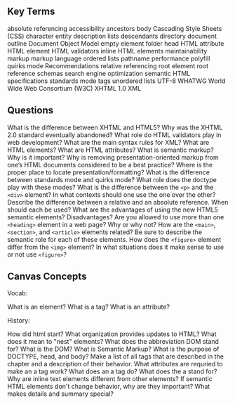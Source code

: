 ## Key Terms

absolute referencing
accessibility
ancestors
body
Cascading Style Sheets 
(CSS)
character entity
description lists
descendants
directory
document outline
Document Object Model
empty element
folder
head
HTML attribute
HTML element
HTML validators
inline HTML elements
maintainability
markup
markup language
ordered lists
pathname
performance
polyfill
quirks mode
Recommendations
relative referencing
root element
root reference
schemas
search engine optimization
semantic HTML
specifications
standards mode
tags
unordered lists
UTF-8
WHATWG
World Wide Web 
Consortium
(W3C)
XHTML 1.0
XML




## Questions

What is the difference between XHTML and HTML5?
Why was the XHTML 2.0 standard eventually abandoned?
What role do HTML validators play in web development?
What are the main syntax rules for XML?
What are HTML elements? What are HTML attributes?
What is semantic markup? Why is it important?
Why is removing presentation-oriented markup from one’s HTML documents considered to be a best practice? Where is the proper place to locate presentation/formatting?
What is the difference between standards mode and quirks mode? What role does the doctype play with these modes?
What is the difference between the `<p>` and the `<div>` element? In what contexts should one use the one over the other?
Describe the difference between a relative and an absolute reference. When should each be used?
What are the advantages of using the new HTML5 semantic elements? Disadvantages?
Are you allowed to use more than one `<heading>` element in a web page? Why or why not?
How are the `<main>`, `<section>`, and `<article>` elements related? Be sure to describe the semantic role for each of these elements.
How does the `<figure>` element differ from the `<img>` element? In what situations does it make sense to use or not use `<figure>`?



## Canvas Concepts


Vocab:

What is an element?
What is a tag?
What is an attribute?

History: 

How did html start? What organization provides updates to HTML?
What does it mean to "nest" elements?
What does the abbreviation DOM stand for?
What is the DOM?
What is Semantic Markup?
What is the purpose of DOCTYPE, head, and body?
Make a list of all tags that are described in the chapter and a description of their behavior.
What attributes are requried to make an a tag work? What does an a tag do? What does the a stand for?
Why are inline text elements different from other elements?
If semantic HTML elements don't change behavior, why are they important?
What makes details and summary special?
